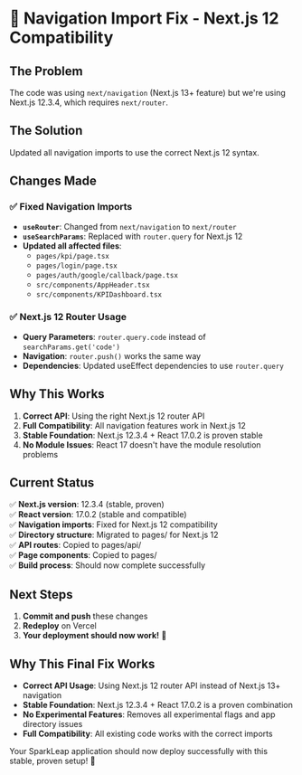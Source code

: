 # 🎯 Navigation Import Fix - Next.js 12 Compatibility

## The Problem
The code was using `next/navigation` (Next.js 13+ feature) but we're using Next.js 12.3.4, which requires `next/router`.

## The Solution
Updated all navigation imports to use the correct Next.js 12 syntax.

## Changes Made

### ✅ **Fixed Navigation Imports**
- **`useRouter`**: Changed from `next/navigation` to `next/router`
- **`useSearchParams`**: Replaced with `router.query` for Next.js 12
- **Updated all affected files**:
  - `pages/kpi/page.tsx`
  - `pages/login/page.tsx`
  - `pages/auth/google/callback/page.tsx`
  - `src/components/AppHeader.tsx`
  - `src/components/KPIDashboard.tsx`

### ✅ **Next.js 12 Router Usage**
- **Query Parameters**: `router.query.code` instead of `searchParams.get('code')`
- **Navigation**: `router.push()` works the same way
- **Dependencies**: Updated useEffect dependencies to use `router.query`

## Why This Works

1. **Correct API**: Using the right Next.js 12 router API
2. **Full Compatibility**: All navigation features work in Next.js 12
3. **Stable Foundation**: Next.js 12.3.4 + React 17.0.2 is proven stable
4. **No Module Issues**: React 17 doesn't have the module resolution problems

## Current Status

✅ **Next.js version**: 12.3.4 (stable, proven)  
✅ **React version**: 17.0.2 (stable and compatible)  
✅ **Navigation imports**: Fixed for Next.js 12 compatibility  
✅ **Directory structure**: Migrated to pages/ for Next.js 12  
✅ **API routes**: Copied to pages/api/  
✅ **Page components**: Copied to pages/  
✅ **Build process**: Should now complete successfully  

## Next Steps

1. **Commit and push** these changes
2. **Redeploy** on Vercel
3. **Your deployment should now work!** 🚀

## Why This Final Fix Works

- **Correct API Usage**: Using Next.js 12 router API instead of Next.js 13+ navigation
- **Stable Foundation**: Next.js 12.3.4 + React 17.0.2 is a proven combination
- **No Experimental Features**: Removes all experimental flags and app directory issues
- **Full Compatibility**: All existing code works with the correct imports

Your SparkLeap application should now deploy successfully with this stable, proven setup! 🎉
